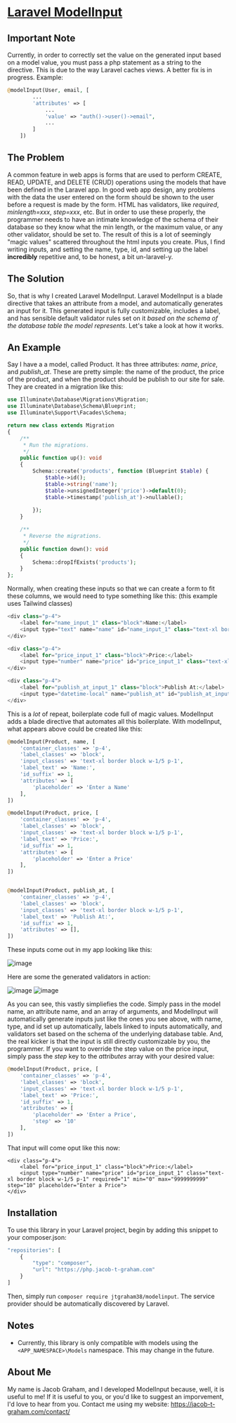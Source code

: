 # [Laravel ModelInput](https://php.jacob-t-graham.com/#jtgraham38/modelinput)

## Important Note
Currently, in order to correctly set the value on the generated input based on a model value, you must pass a php statement as a string to the directive.  This is due to the way Laravel caches views.  A better fix is in progress.  Example:
```php
@modelInput(User, email, [
        ...
        'attributes' => [
            ...
            'value' => "auth()->user()->email",
            ...
        ]
    ])
```

## The Problem
A common feature in web apps is forms that are used to perform CREATE, READ, UPDATE, and DELETE (CRUD) operations using the models that have been defined in the Laravel app.  In good web app design, any problems with the data the user entered on the form should be shown to the user before a request is made by the form.  HTML has validators, like _required_, _minlength=xxx_, _step=xxx_, etc.  But in order to use these properly, the programmer needs to have an intimate knowledge of the schema of their database so they know what the min length, or the maximum value, or any other validator, should be set to.  The result of this is a lot of seemingly "magic values" scattered throughout the html inputs you create.  Plus, I find writing inputs, and setting the name, type, id, and setting up the label **incredibly** repetitive and, to be honest, a bit un-laravel-y. 

## The Solution
So, that is why I created Laravel ModelInput.  Laravel ModelInput is a blade directive that takes an attribute from a model, and automatically generates an input for it.  This generated input is fully customizable, includes a label, and has sensible default validator rules set on it _based on the schema of the database table the model represents_.  Let's take a look at how it works.

## An Example
Say I have a a model, called Product.  It has three attributes: _name_, _price_, and _publish_at_.  These are pretty simple: the name of the product, the price of the product, and when the product should be publish to our site for sale.  They are created in a migration like this:

```php
use Illuminate\Database\Migrations\Migration;
use Illuminate\Database\Schema\Blueprint;
use Illuminate\Support\Facades\Schema;

return new class extends Migration
{
    /**
     * Run the migrations.
     */
    public function up(): void
    {
        Schema::create('products', function (Blueprint $table) {
            $table->id();
            $table->string('name');
            $table->unsignedInteger('price')->default(0);
            $table->timestamp('publish_at')->nullable();
            
        });
    }

    /**
     * Reverse the migrations.
     */
    public function down(): void
    {
        Schema::dropIfExists('products');
    }
};
```

Normally, when creating these inputs so that we can create a form to fit these columns, we would need to type something like this:
(this example uses Tailwind classes)

```php
<div class="p-4">
    <label for="name_input_1" class="block">Name:</label>
    <input type="text" name="name" id="name_input_1" class="text-xl border block w-1/5 p-1" required="1" minlength="1" maxlength="255" placeholder="Enter a Name">
</div>

<div class="p-4">
    <label for="price_input_1" class="block">Price:</label>
    <input type="number" name="price" id="price_input_1" class="text-xl border block w-1/5 p-1" required="1" min="0" max="9999999999" step="1" placeholder="Enter a Price">
</div>

<div class="p-4">
    <label for="publish_at_input_1" class="block">Publish At:</label>
    <input type="datetime-local" name="publish_at" id="publish_at_input_1" class="text-xl border block w-1/5 p-1" value="2024-07-09T13:18">
</div>
```

This is a _lot_ of repeat, boilerplate code full of magic values.  ModelInput adds a blade directive that automates all this boilerplate.  With modelInput, what appears above could be created like this:

```php
@modelInput(Product, name, [
    'container_classes' => 'p-4', 
    'label_classes' => 'block', 
    'input_classes' => 'text-xl border block w-1/5 p-1',
    'label_text' => 'Name:',
    'id_suffix' => 1,
    'attributes' => [
        'placeholder' => 'Enter a Name'
    ],
])

@modelInput(Product, price, [
    'container_classes' => 'p-4', 
    'label_classes' => 'block', 
    'input_classes' => 'text-xl border block w-1/5 p-1',
    'label_text' => 'Price:',
    'id_suffix' => 1,
    'attributes' => [
        'placeholder' => 'Enter a Price'
    ],
])


@modelInput(Product, publish_at, [
    'container_classes' => 'p-4', 
    'label_classes' => 'block', 
    'input_classes' => 'text-xl border block w-1/5 p-1',
    'label_text' => 'Publish At:',
    'id_suffix' => 1,
    'attributes' => [],
])
```

These inputs come out in my app looking like this:

![image](https://github.com/jtgraham38/ModelInput/assets/88167136/401660a9-874f-4264-93a0-88f49513401f)

Here are some the generated validators in action:

![image](https://github.com/jtgraham38/ModelInput/assets/88167136/24ddebe4-dbe3-422c-9f43-6c15a936ce29)
![image](https://github.com/jtgraham38/ModelInput/assets/88167136/219255d2-45b8-4c59-aee0-57d301a2c5a4)


As you can see, this vastly simpliefies the code.  Simply pass in the model name, an attribute name, and an array of arguments, and ModelInput will automatically generate inputs just like the ones you see above, with name, type, and id set up automatically, labels linked to inputs automatically, and validators set based on the schema of the underlying database table.  And, the real kicker is that the input is still directly customizable by you, the programmer.  If you want to override the step value on the price input, simply pass the _step_ key to the _attributes_ array with your desired value:

```php
@modelInput(Product, price, [
    'container_classes' => 'p-4', 
    'label_classes' => 'block', 
    'input_classes' => 'text-xl border block w-1/5 p-1',
    'label_text' => 'Price:',
    'id_suffix' => 1,
    'attributes' => [
        'placeholder' => 'Enter a Price',
        'step' => '10'
    ],
])
```

That input will come oput like this now:

```
<div class="p-4">
    <label for="price_input_1" class="block">Price:</label>
    <input type="number" name="price" id="price_input_1" class="text-xl border block w-1/5 p-1" required="1" min="0" max="9999999999" step="10" placeholder="Enter a Price">
</div>
```

## Installation
To use this library in your Laravel project, begin by adding this snippet to your composer.json:

```php
"repositories": [
    {
        "type": "composer",
        "url": "https://php.jacob-t-graham.com"
    }
]
```

Then, simply run `composer require jtgraham38/modelinput`.  The service provider should be automatically discovered by Laravel.

## Notes
- Currently, this library is only compatible with models using the `<APP_NAMESPACE>\Models` namespace.  This may change in the future.

## About Me
My name is Jacob Graham, and I developed ModelInput because, well, it is useful to me!  If it is useful to you, or you'd like to suggest an imporvement, I'd love to hear from you.  Contact me using my website: https://jacob-t-graham.com/contact/
